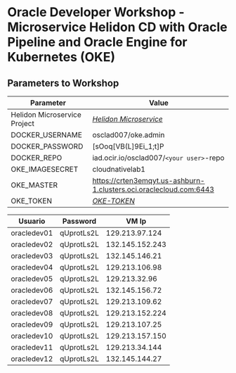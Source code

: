 # Oracle Developer Workshop - Microservice Helidon CD with Oracle Pipeline and Oracle Engine for Kubernetes (OKE)

## Parameters to Workshop

| Parameter                    | Value |
| ---------------------------- | -------------------------------------------- |
| Helidon Microservice Project | *[Helidon Microservice](https://github.com/pasimoes/helidon-quickstart-se)* |
| DOCKER_USERNAME              | osclad007/oke.admin                          |
| DOCKER_PASSWORD              | \[sOoq\[VB\(L\]9Ei_1;t\]P                    |
| DOCKER_REPO                  | iad.ocir.io/osclad007/``<your user>``-repo   |
| OKE_IMAGESECRET              | cloudnativelab1                              |
| OKE_MASTER                   | https://crten3emqyt.us-ashburn-1.clusters.oci.oraclecloud.com:6443 |
| OKE_TOKEN                    | *[OKE-TOKEN](workshop-oke-token.md)*         |


| Usuario	| Password	| VM Ip
| ---------------------------- | -------------------------------------------- |------- |
| oracledev01| 	qUprotLs2L| 	129.213.97.124
| oracledev02| 	qUprotLs2L	| 132.145.152.243
| oracledev03| 	qUprotLs2L	| 132.145.146.21
| oracledev04| 	qUprotLs2L	| 129.213.106.98
| oracledev05| 	qUprotLs2L	| 129.213.32.96
| oracledev06	| qUprotLs2L	| 132.145.156.72
| oracledev07	| qUprotLs2L	| 129.213.109.62
| oracledev08	| qUprotLs2L	| 129.213.152.224
| oracledev09	| qUprotLs2L	| 129.213.107.25
| oracledev10	| qUprotLs2L	| 129.213.157.150
| oracledev11	| qUprotLs2L	| 129.213.34.144
| oracledev12	| qUprotLs2L	| 132.145.144.27
